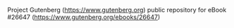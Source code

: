 Project Gutenberg (https://www.gutenberg.org) public repository for eBook #26647 (https://www.gutenberg.org/ebooks/26647)

